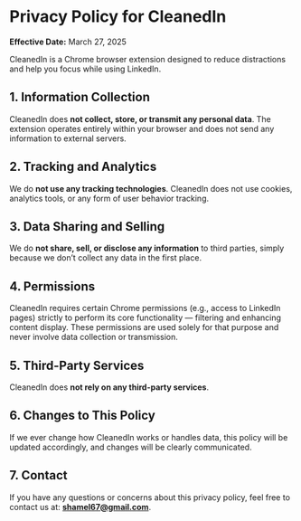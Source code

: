 # Privacy Policy for CleanedIn

**Effective Date:** March 27, 2025

CleanedIn is a Chrome browser extension designed to reduce distractions and help you focus while using LinkedIn.

## 1. Information Collection

CleanedIn does **not collect, store, or transmit any personal data**. The extension operates entirely within your browser and does not send any information to external servers.

## 2. Tracking and Analytics

We do **not use any tracking technologies**. CleanedIn does not use cookies, analytics tools, or any form of user behavior tracking.

## 3. Data Sharing and Selling

We do **not share, sell, or disclose any information** to third parties, simply because we don’t collect any data in the first place.

## 4. Permissions

CleanedIn requires certain Chrome permissions (e.g., access to LinkedIn pages) strictly to perform its core functionality — filtering and enhancing content display. These permissions are used solely for that purpose and never involve data collection or transmission.

## 5. Third-Party Services

CleanedIn does **not rely on any third-party services**.

## 6. Changes to This Policy

If we ever change how CleanedIn works or handles data, this policy will be updated accordingly, and changes will be clearly communicated.

## 7. Contact

If you have any questions or concerns about this privacy policy, feel free to contact us at: **shamel67@gmail.com**.